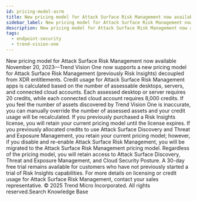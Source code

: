 ```yaml
---
id: pricing-model-asrm
title: New pricing model for Attack Surface Risk Management now available
sidebar_label: New pricing model for Attack Surface Risk Management now available
description: New pricing model for Attack Surface Risk Management now available
tags:
  - endpoint-security
  - trend-vision-one
---
```


 New pricing model for Attack Surface Risk Management now available November 20, 2023—Trend Vision One now supports a new pricing model for Attack Surface Risk Management (previously Risk Insights) decoupled from XDR entitlements. Credit usage for Attack Surface Risk Management apps is calculated based on the number of assessable desktops, servers, and connected cloud accounts. Each assessed desktop or server requires 20 credits, while each connected cloud account requires 8,000 credits. If you feel the number of assets discovered by Trend Vision One is inaccurate, you can manually override the number of assessed assets and your credit usage will be recalculated. If you previously purchased a Risk Insights license, you will retain your current pricing model until the license expires. If you previously allocated credits to use Attack Surface Discovery and Threat and Exposure Management, you retain your current pricing model; however, if you disable and re-enable Attack Surface Risk Management, you will be migrated to the Attack Surface Risk Management pricing model. Regardless of the pricing model, you will retain access to Attack Surface Discovery, Threat and Exposure Management, and Cloud Security Posture. A 30-day free trial remains available for customers who have not previously started a trial of Risk Insights capabilities. For more details on licensing or credit usage for Attack Surface Risk Management, contact your sales representative. © 2025 Trend Micro Incorporated. All rights reserved.Search Knowledge Base